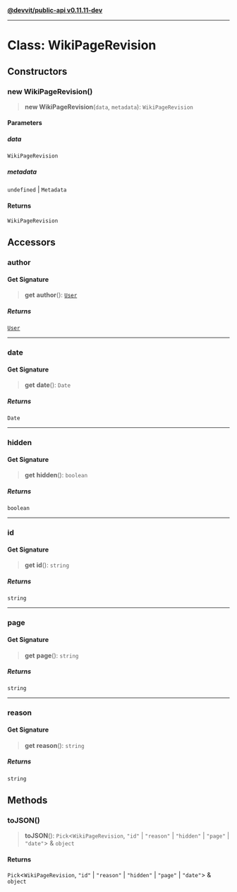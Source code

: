 [**@devvit/public-api v0.11.11-dev**](../../README.md)

---

# Class: WikiPageRevision

## Constructors

<a id="constructor"></a>

### new WikiPageRevision()

> **new WikiPageRevision**(`data`, `metadata`): `WikiPageRevision`

#### Parameters

##### data

`WikiPageRevision`

##### metadata

`undefined` | `Metadata`

#### Returns

`WikiPageRevision`

## Accessors

<a id="author"></a>

### author

#### Get Signature

> **get** **author**(): [`User`](User.md)

##### Returns

[`User`](User.md)

---

<a id="date"></a>

### date

#### Get Signature

> **get** **date**(): `Date`

##### Returns

`Date`

---

<a id="hidden"></a>

### hidden

#### Get Signature

> **get** **hidden**(): `boolean`

##### Returns

`boolean`

---

<a id="id"></a>

### id

#### Get Signature

> **get** **id**(): `string`

##### Returns

`string`

---

<a id="page"></a>

### page

#### Get Signature

> **get** **page**(): `string`

##### Returns

`string`

---

<a id="reason"></a>

### reason

#### Get Signature

> **get** **reason**(): `string`

##### Returns

`string`

## Methods

<a id="tojson"></a>

### toJSON()

> **toJSON**(): `Pick`\<`WikiPageRevision`, `"id"` \| `"reason"` \| `"hidden"` \| `"page"` \| `"date"`\> & `object`

#### Returns

`Pick`\<`WikiPageRevision`, `"id"` \| `"reason"` \| `"hidden"` \| `"page"` \| `"date"`\> & `object`

